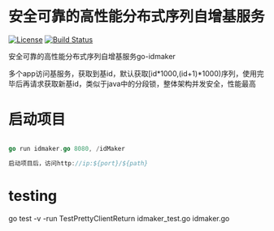 # 安全可靠的高性能分布式序列自增基服务

[![License](http://img.shields.io/:license-apache-brightgreen.svg)](http://www.apache.org/licenses/LICENSE-2.0.html)
[![Build Status](https://travis-ci.org/data2/go-idmaker.svg?branch=master)](https://travis-ci.org/data2/go-idmaker)
 
安全可靠的高性能分布式序列自增基服务go-idmaker

多个app访问基服务，获取到基id，默认获取[id*1000,(id+1)*1000)序列，使用完毕后再请求获取新基id，类似于java中的分段锁，整体架构并发安全，性能最高

# 启动项目

```go

go run idmaker.go 8080, /idMaker

启动项目后，访问http://ip:${port}/${path}

```

# testing

go test -v -run TestPrettyClientReturn  idmaker_test.go idmaker.go 

